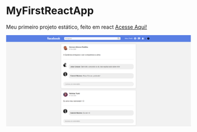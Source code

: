 # MyFirstReactApp
Meu primeiro projeto estático, feito em react [Acesse Aqui!](https://5e92a426e757e4a91a26244f--facebook-challenge.netlify.com/)

![Componentes](application.png)
